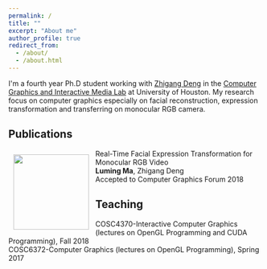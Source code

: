 ```yaml
---
permalink: /
title: ""
excerpt: "About me"
author_profile: true
redirect_from: 
  - /about/
  - /about.html
---
```


I'm a fourth year Ph.D student working with [Zhigang Deng](http://graphics.cs.uh.edu/zdeng/) in the [Computer Graphics and Interactive Media Lab](http://graphics.cs.uh.edu/) at University of Houston. My research focus on computer graphics especially on facial reconstruction, expression transformation and transferring on monocular RGB camera.

## Publications

<img src="https://lumingma.github.io/images/neutral2happy.png" width="150px" align="left" style="padding:10px"/>

Real-Time Facial Expression Transformation for Monocular RGB Video  
**Luming Ma**, Zhigang Deng  
Accepted to Computer Graphics Forum 2018  

## Teaching

COSC4370-Interactive Computer Graphics (lectures on OpenGL Programming and CUDA Programming), Fall 2018  
COSC6372-Computer Graphics (lectures on OpenGL Programming), Spring 2017
